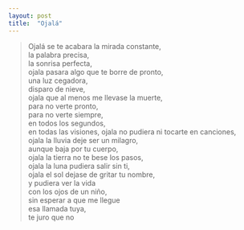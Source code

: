 ```yaml
---
layout: post
title:  "Ojalá"
---
```

> Ojalá se te acabara la mirada constante,  
> la palabra precisa,  
> la sonrisa perfecta,  
> ojala pasara algo que te borre de pronto,  
> una luz cegadora,  
> disparo de nieve,  
> ojala que al menos me llevase la muerte,  
> para no verte pronto,  
> para no verte siempre,  
> en todos los segundos,   
> en todas las visiones, 
> ojala no pudiera ni tocarte en canciones,  
> ojala la lluvia deje ser un milagro,  
> aunque baja por tu cuerpo,  
> ojala la tierra no te bese los pasos,  
> ojala la luna pudiera salir sin ti,  
> ojala el sol dejase de gritar tu nombre,  
> y pudiera ver la vida  
> con los ojos de un niño,  
> sin esperar a que me llegue  
> esa llamada tuya,  
> te juro que no  
